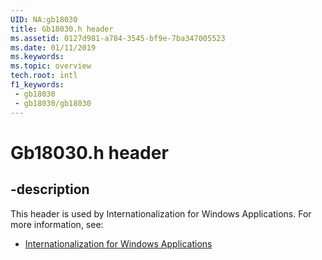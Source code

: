 ```yaml
---
UID: NA:gb18030
title: Gb18030.h header
ms.assetid: 0127d981-a784-3545-bf9e-7ba347005523
ms.date: 01/11/2019
ms.keywords: 
ms.topic: overview
tech.root: intl
f1_keywords:
 - gb18030
 - gb18030/gb18030
---
```


# Gb18030.h header


## -description

This header is used by Internationalization for Windows Applications. For more information, see:

- [Internationalization for Windows Applications](../_intl/index.md)

